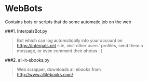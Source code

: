 # WebBots
Contains bots or scripts that do some automatic job on the web

###1. InterpalsBot.py
> Bot which can log automatically into your account on https://interpals.net site, visit other users' profiles, send them a message, or even comment their photos : )

###2. all-it-ebooks.py
> Web scrapper, downloads all ebooks from  http://www.allitebooks.com/ 